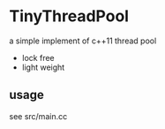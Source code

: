 # TinyThreadPool
a simple implement of c++11 thread pool
* lock free
* light weight

## usage
see src/main.cc
